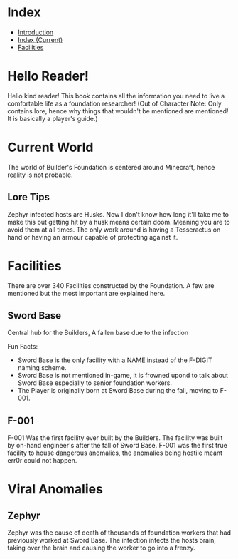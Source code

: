 # Index

* [Introduction](#hello-reader)
* [Index (Current)](#index)
* [Facilities](#facilities)

# Hello Reader!

Hello kind reader! This book contains all the information you need to live a comfortable life as a foundation researcher! (Out of Character Note: Only contains lore, hence why things that wouldn't be mentioned are mentioned! It is basically a player's guide.)

# Current World

The world of Builder's Foundation is centered around Minecraft, hence reality is not probable. 

## Lore Tips

Zephyr infected hosts are Husks. Now I don't know how long it'll take me to make this but getting hit by a husk means certain doom. Meaning you are to avoid them at all times. The only work around is having a Tesseractus on hand or having an armour capable of protecting against it.

# Facilities

There are over 340 Facilities constructed by the Foundation. A few are mentioned but the most important are explained here.

## Sword Base

Central hub for the Builders, A fallen base due to the infection 

Fun Facts:

* Sword Base is the only facility with a NAME instead of the F-DIGIT naming scheme.
* Sword Base is not mentioned in-game, it is frowned upond to talk about Sword Base especially to senior foundation workers.
* The Player is originally born at Sword Base during the fall, moving to F-001.

## F-001

F-001 Was the first facility ever built by the Builders. The facility was built by on-hand engineer's after the fall of Sword Base. F-001 was the first true facility to house dangerous anomalies, the anomalies being hostile meant err0r could not happen.

# Viral Anomalies

## Zephyr

Zephyr was the cause of death of thousands of foundation workers that had previously worked at Sword Base. The infection infects the hosts brain, taking over the brain and causing the worker to go into a frenzy. 
